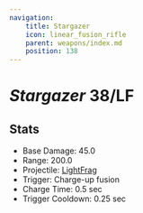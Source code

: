 ```yaml
---
navigation:
    title: Stargazer
    icon: linear_fusion_rifle
    parent: weapons/index.md
    position: 138
---
```


# *Stargazer* 38/LF
<ItemImage id="linear_fusion_rifle" scale="3" />

## Stats
- Base Damage: 45.0
- Range: 200.0
- Projectile: [LightFrag](lightfrags.md)
- Trigger: Charge-up fusion
- Charge Time: 0.5 sec
- Trigger Cooldown: 0.25 sec